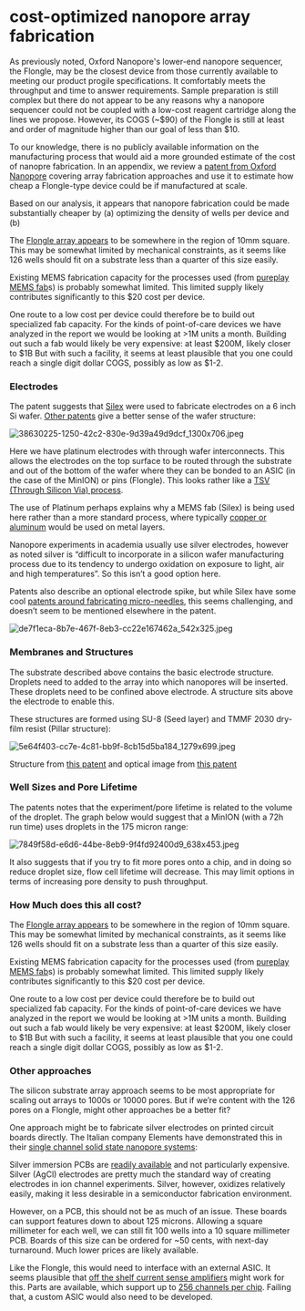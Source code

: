 # cost-optimized nanopore array fabrication

As previously noted, Oxford Nanopore's lower-end nanopore sequencer, the Flongle, may be the closest device from those currently available to meeting our product progile specifications. It comfortably meets the throughput and time to answer requirements. Sample preparation is still complex but there do not appear to be any reasons why a nanopore sequencer could not be coupled with a low-cost reagent cartridge along the lines we propose. However, its COGS (~$90) of the Flongle is still at least and order of magnitude higher than our goal of less than $10.

To our knowledge, there is no publicly available information on the manufacturing process that would aid a more grounded estimate of the cost of nanopre fabrication. In an appendix, we review a [patent from Oxford Nanopore](https://patents.google.com/patent/US20220023819A1) covering array fabrication approaches and use it to estimate how cheap a Flongle-type device could be if manufactured at scale.

Based on our analysis, it appears that nanopore fabrication could be made substantially cheaper by (a) optimizing the density of wells per device and (b) 

The [Flongle array appears](https://www.flickr.com/photos/theworldfishcenter/49714974428/in/photostream/) to be somewhere in the region of 10mm square. This may be somewhat limited by mechanical constraints, as it seems like 126 wells should fit on a substrate less than a quarter of this size easily.

Existing MEMS fabrication capacity for the processes used (from [pureplay MEMS fab](https://silexmicrosystems.com)s) is probably somewhat limited. This limited supply likely contributes significantly to this $20 cost per device.

One route to a low cost per device could therefore be to build out specialized fab capacity. For the kinds of point-of-care devices we have analyzed in the report we would be looking at >1M units a month. Building out such a fab would likely be very expensive: at least $200M, likely closer to $1B But with such a facility, it seems at least plausible that you one could reach a single digit dollar COGS, possibly as low as $1-2.



### Electrodes

The patent suggests that [Silex](https://silexmicrosystems.com) were used to fabricate electrodes on a 6 inch Si wafer. [Other patents](https://patentimages.storage.googleapis.com/a2/77/fa/3972fda2f2c3db/US10549274.pdf) give a better sense of the wafer structure:

![38630225-1250-42c2-830e-9d39a49d9dcf_1300x706.jpeg](https://substackcdn.com/image/fetch/w_1456,c_limit,f_auto,q_auto:good,fl_progressive:steep/https%3A%2F%2Fbucketeer-e05bbc84-baa3-437e-9518-adb32be77984.s3.amazonaws.com%2Fpublic%2Fimages%2F38630225-1250-42c2-830e-9d39a49d9dcf_1300x706.png)

Here we have platinum electrodes with through wafer interconnects. This allows the electrodes on the top surface to be routed through the substrate and out of the bottom of the wafer where they can be bonded to an ASIC (in the case of the MinION) or pins (Flongle). This looks rather like a [TSV (Through Silicon Via) process](https://www.youtube.com/watch?v=-egYoxajTz0).

The use of Platinum perhaps explains why a MEMS fab (Silex) is being used here rather than a more standard process, where typically [copper or aluminum](https://semiengineering.com/breaking-the-2nm-barrier/) would be used on metal layers.

Nanopore experiments in academia usually use silver electrodes, however as noted silver is “difficult to incorporate in a silicon wafer manufacturing process due to its tendency to undergo oxidation on exposure to light, air and high temperatures”. So this isn’t a good option here.

Patents also describe an optional electrode spike, but while Silex have some cool [patents around fabricating micro-needles](https://patents.google.com/patent/US8637351B2), this seems challenging, and doesn’t seem to be mentioned elsewhere in the patent.

![de7f1eca-8b7e-467f-8eb3-cc22e167462a_542x325.jpeg](https://substackcdn.com/image/fetch/w_1456,c_limit,f_auto,q_auto:good,fl_progressive:steep/https%3A%2F%2Fbucketeer-e05bbc84-baa3-437e-9518-adb32be77984.s3.amazonaws.com%2Fpublic%2Fimages%2Fde7f1eca-8b7e-467f-8eb3-cc22e167462a_542x325.png)

### Membranes and Structures

The substrate described above contains the basic electrode structure. Droplets need to added to the array into which nanopores will be inserted. These droplets need to be confined above electrode. A structure sits above the electrode to enable this.

These structures are formed using SU-8 (Seed layer) and TMMF 2030 dry-film resist (Pillar structure):

![5e64f403-cc7e-4c81-bb9f-8cb15d5ba184_1279x699.jpeg](https://substackcdn.com/image/fetch/w_1456,c_limit,f_auto,q_auto:good,fl_progressive:steep/https%3A%2F%2Fbucketeer-e05bbc84-baa3-437e-9518-adb32be77984.s3.amazonaws.com%2Fpublic%2Fimages%2F5e64f403-cc7e-4c81-bb9f-8cb15d5ba184_1279x699.png)

Structure from [this patent](https://patents.google.com/patent/US20220023819A1) and optical image from [this patent](https://patentimages.storage.googleapis.com/24/b5/ed/cc4e29f1e0e297/US10760114.pdf)

### Well Sizes and Pore Lifetime

The patents notes that the experiment/pore lifetime is related to the volume of the droplet. The graph below would suggest that a MinION (with a 72h run time) uses droplets in the 175 micron range:

![7849f58d-e6d6-44be-8eb9-9f4fd92400d9_638x453.jpeg](https://substackcdn.com/image/fetch/w_1456,c_limit,f_auto,q_auto:good,fl_progressive:steep/https%3A%2F%2Fbucketeer-e05bbc84-baa3-437e-9518-adb32be77984.s3.amazonaws.com%2Fpublic%2Fimages%2F7849f58d-e6d6-44be-8eb9-9f4fd92400d9_638x453.png)

It also suggests that if you try to fit more pores onto a chip, and in doing so reduce droplet size, flow cell lifetime will decrease. This may limit options in terms of increasing pore density to push throughput.

### How Much does this all cost?

The [Flongle array appears](https://www.flickr.com/photos/theworldfishcenter/49714974428/in/photostream/) to be somewhere in the region of 10mm square. This may be somewhat limited by mechanical constraints, as it seems like 126 wells should fit on a substrate less than a quarter of this size easily.

Existing MEMS fabrication capacity for the processes used (from [pureplay MEMS fab](https://silexmicrosystems.com)s) is probably somewhat limited. This limited supply likely contributes significantly to this $20 cost per device.

One route to a low cost per device could therefore be to build out specialized fab capacity. For the kinds of point-of-care devices we have analyzed in the report we would be looking at >1M units a month. Building out such a fab would likely be very expensive: at least $200M, likely closer to $1B But with such a facility, it seems at least plausible that you one could reach a single digit dollar COGS, possibly as low as $1-2.

### Other approaches

The silicon substrate array approach seems to be most appropriate for scaling out arrays to 1000s or 10000 pores. But if we’re content with the 126 pores on a Flongle, might other approaches be a better fit?

One approach might be to fabricate silver electrodes on printed circuit boards directly. The Italian company Elements have demonstrated this in their [single channel solid state nanopore systems](https://elements-ic.com/wp-content/uploads/2019/07/eNPR-%E2%80%93-Nanopore-Chip-assembly-and-measurement-instructions.pdf):

Silver immersion PCBs are [readily available](https://www.pcbtrain.co.uk/blog/how-should-i-keep-my-pcbs-with-a-silver-finish) and not particularly expensive. Silver (AgCl) electrodes are pretty much the standard way of creating electrodes in ion channel experiments. Silver, however, oxidizes relatively easily, making it less desirable in a semiconductor fabrication environment.

However, on a PCB, this should not be as much of an issue. These boards can support features down to about 125 microns. Allowing a square millimeter for each well, we can still fit 100 wells into a 10 square millimeter PCB. Boards of this size can be ordered for ~50 cents, with next-day turnaround. Much lower prices are likely available.

Like the Flongle, this would need to interface with an external ASIC. It seems plausible that [off the shelf current sense amplifiers](https://41j.com/blog/2018/08/ddc112-board-design-bring-up/) might work for this. Parts are available, which support up to [256 channels per chip](https://www.ti.com/product/DDC2256A#tech-docs). Failing that, a custom ASIC would also need to be developed.

